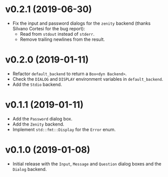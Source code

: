 # v0.2.1 (2019-06-30)
- Fix the input and password dialogs for the `zenity` backend (thanks Silvano
  Cortesi for the bug report):
  - Read from `stdout` instead of `stderr`.
  - Remove trailing newlines from the result.

# v0.2.0 (2019-01-11)
- Refactor `default_backend` to return a `Box<dyn Backend>`.
- Check the `DIALOG` and `DISPLAY` environment variables in `default_backend`.
- Add the `Stdio` backend.

# v0.1.1 (2019-01-11)
- Add the `Password` dialog box.
- Add the `Zenity` backend.
- Implement `std::fmt::Display` for the `Error` enum.

# v0.1.0 (2019-01-08)
- Initial release with the `Input`, `Message` and `Question` dialog boxes and
  the `Dialog` backend.
